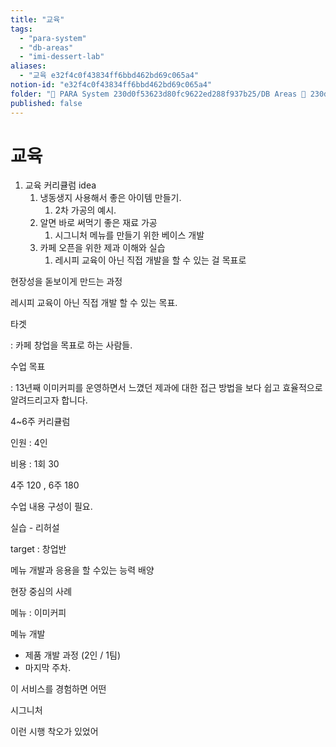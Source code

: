 ```yaml
---
title: "교육"
tags:
  - "para-system"
  - "db-areas"
  - "imi-dessert-lab"
aliases:
  - "교육 e32f4c0f43834ff6bbd462bd69c065a4"
notion-id: "e32f4c0f43834ff6bbd462bd69c065a4"
folder: "🚀 PARA System 230d0f53623d80fc9622ed288f937b25/DB Areas 🔲 230d0f53623d812fa0e9f500c4679623/(주) 음 66e9b539f26a4b65b785de77451613c8/imi dessert lab 5cede3390c36445e9a8d7929b28a2c5a"
published: false
---
```


# 교육

1. 교육 커리큘럼 idea
   1. 냉동생지 사용해서 좋은 아이템 만들기.
      1. 2차 가공의 예시.
   2. 알면 바로 써먹기 좋은 재료 가공
      1. 시그니처 메뉴를 만들기 위한 베이스 개발
   3. 카페 오픈을 위한 제과 이해와 실습
      1. 레시피 교육이 아닌 직접 개발을 할 수 있는 걸 목표로

현장성을 돋보이게 만드는 과정

레시피 교육이 아닌 직접 개발 할 수 있는 목표.

타겟

: 카페 창업을 목표로 하는 사람들.

수업 목표

: 13년째 이미커피를 운영하면서 느꼈던 제과에 대한 접근 방법을 보다 쉽고 효율적으로 알려드리고자 합니다.

4~6주 커리큘럼

인원 : 4인

비용 : 1회 30

4주 120 , 6주 180

수업 내용 구성이 필요.

실습 - 리허설

target : 창업반

메뉴 개발과 응용을 할 수있는 능력 배양

현장 중심의 사례

메뉴 : 이미커피

메뉴 개발

* 제품 개발 과정 (2인 / 1팀)
* 마지막 주차.

이 서비스를 경험하면 어떤

시그니처

이런 시행 착오가 있었어
